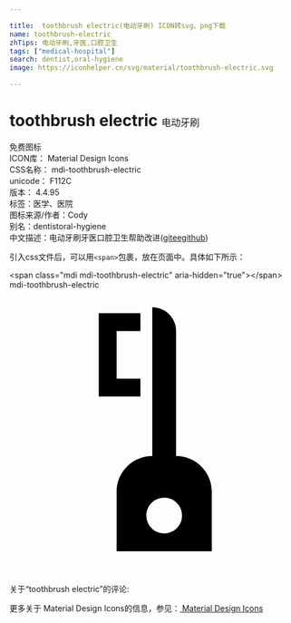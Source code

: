 ```yaml
---

title:  toothbrush electric(电动牙刷) ICON转svg、png下载
name: toothbrush-electric
zhTips: 电动牙刷,牙医,口腔卫生
tags: ["medical-hospital"]
search: dentist,oral-hygiene
image: https://iconhelper.cn/svg/material/toothbrush-electric.svg

---
```


# toothbrush electric  <small style="font-size: 60%;font-weight: 100">电动牙刷</small>


<div class="detail-page">
<p>
<span><span class="badge-success badge">免费图标</span> </span>
<br/>
<span>
ICON库：
<span class="badge-secondary badge">Material Design Icons</span> 
</span>
<br/>
<span>
CSS名称：
<span class="badge-secondary badge">mdi-toothbrush-electric</span> 
</span>
<br/>
<span>
unicode：
<span class="badge-secondary badge">F112C</span> 
<copy-btn content='F112C' btn-title=""></copy-btn>
<copy-btn :content='String.fromCodePoint(parseInt("F112C", 16))' btn-title="复制U"></copy-btn>
</span>
<br/>
<span>
版本：
<span class="badge-secondary badge">4.4.95</span> 
</span><br/><span>标签：<span class="badge-light badge"><router-link to="/tags/medical-hospital.html">医学、医院</router-link></span></span>
<br/>
<span>图标来源/作者：<span class="badge-light badge">Cody</span></span> 
<br/>
<span>别名：<span class="badge-light badge">dentist</span><span class="badge-light badge">oral-hygiene</span></span><br/><span class="zh-detail">中文描述：<span class="badge-primary badge">电动牙刷</span><span class="badge-primary badge">牙医</span><span class="badge-primary badge">口腔卫生</span><span class="help-link"><span>帮助改进</span>(<a href="https://gitee.com/liuwave/icon-helper/edit/master/json/material/toothbrush-electric.json" target="_blank" rel="noopener noreferrer">gitee</a><a href="https://github.com/liuwave/icon-helper/edit/master/json/material/toothbrush-electric.json" target="_blank" rel="noopener noreferrer">github</a></span>)</span><br/>
</p>
</div>
<div class="alert alert-dark">
  <i class="mdi mdi-toothbrush-electric mdi-48px"></i>
  <i class="mdi mdi-toothbrush-electric mdi-36px"></i>
  <i class="mdi mdi-toothbrush-electric mdi-24px"></i>
  <i class="mdi mdi-toothbrush-electric mdi-18px"></i>
</div>
<div>
  <p>引入css文件后，可以用<code>&lt;span&gt;</code>包裹，放在页面中。具体如下所示：    
  </p>
  <div class="alert alert-primary" style="font-size: 14px">
    &lt;span class="mdi mdi-toothbrush-electric" aria-hidden="true"&gt;&lt;/span&gt;
    <copy-btn content='<span class="mdi mdi-toothbrush-electric" aria-hidden="true"></span>'></copy-btn>
  </div>
  <div class="alert alert-secondary">
    <i class="mdi mdi-toothbrush-electric"
    style="font-size: 24px"
    aria-hidden="true"></i> mdi-toothbrush-electric
    <copy-btn content="mdi-toothbrush-electric" btn-title="复制图标名称"></copy-btn>
  </div>
</div>
<div id="svg" class="svg-wrap">
<svg xmlns="http://www.w3.org/2000/svg" viewBox="0 0 24 24"><path d="M12 1.5V14C10.34 14 9 15.34 9 17V22H17V17C17 15.34 15.66 14 14 14V3.5C14 2.4 13.11 1.5 12 1.5M7.5 2V9H11V7.5H9V3.5H11V2H7.5M13 17.5C13.83 17.5 14.5 18.17 14.5 19C14.5 19.83 13.83 20.5 13 20.5C12.17 20.5 11.5 19.83 11.5 19C11.5 18.17 12.17 17.5 13 17.5Z" /></svg>
</div>
<detail full-name='mdi-toothbrush-electric'></detail>
<div>
<p>关于“toothbrush electric”的评论:</p>
</div>
<Vssue title="关于“toothbrush electric”的评论" ></Vssue>    
<div><p>更多关于 Material Design Icons的信息，参见：<a target="_blank" href="https://iconhelper.cn/material.html"> Material Design Icons</a>
</p></div>
